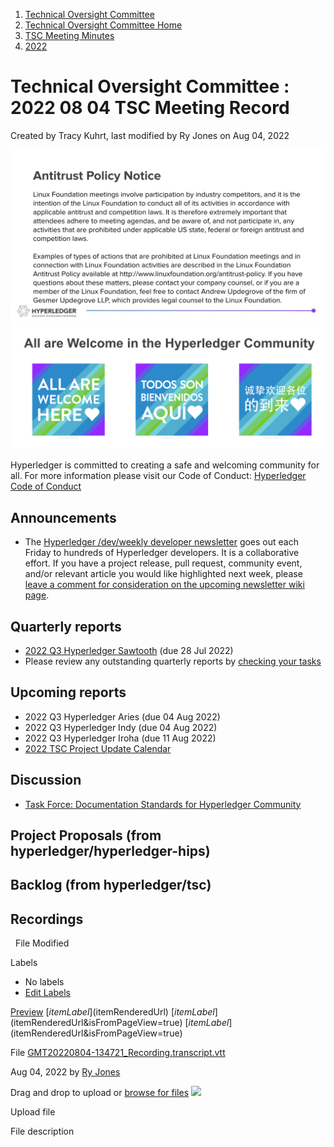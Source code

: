 1. [Technical Oversight Committee](index.html)
2. [Technical Oversight Committee Home](Technical-Oversight-Committee-Home_21430274.html)
3. [TSC Meeting Minutes](TSC-Meeting-Minutes_21448544.html)
4. [2022](2022_21443639.html)

# Technical Oversight Committee : 2022 08 04 TSC Meeting Record

Created by Tracy Kuhrt, last modified by Ry Jones on Aug 04, 2022

![](attachments/21431877/21448548.png?height=250) ![](attachments/21431877/21448549.png?height=250)

Hyperledger is committed to creating a safe and welcoming community for all. For more information please visit our Code of Conduct: [Hyperledger Code of Conduct](https://lf-hyperledger.atlassian.net/wiki/spaces/HYP/pages/19595281/Hyperledger+Code+of+Conduct)

## Announcements

- The [Hyperledger /dev/weekly developer newsletter](https://lf-hyperledger.atlassian.net/wiki/pages/viewpage.action?pageId=17170445) goes out each Friday to hundreds of Hyperledger developers. It is a collaborative effort. If you have a project release, pull request, community event, and/or relevant article you would like highlighted next week, please [leave a comment for consideration on the upcoming newsletter wiki page](https://lf-hyperledger.atlassian.net/wiki/display/DR/2021).

## Quarterly reports

- [2022 Q3 Hyperledger Sawtooth](https://lf-hyperledger.atlassian.net/wiki/display/TSC/2022+Q3+Hyperledger+Sawtooth) (due 28 Jul 2022)
- Please review any outstanding quarterly reports by [checking your tasks](https://wiki.hyperledger.org/plugins/inlinetasks/mytasks.action)

## Upcoming reports

- 2022 Q3 Hyperledger Aries (due 04 Aug 2022)
- 2022 Q3 Hyperledger Indy (due 04 Aug 2022)
- 2022 Q3 Hyperledger Iroha (due 11 Aug 2022)
- [2022 TSC Project Update Calendar](https://lf-hyperledger.atlassian.net/wiki/display/TSC/2022+TSC+Project+Update+Calendar)

## Discussion

- [Task Force: Documentation Standards for Hyperledger Community](https://lf-hyperledger.atlassian.net/wiki/spaces/LMDWG/pages/18725333/Task+Force+Documentation+Standards+for+Hyperledger+Community)

## Project Proposals (from hyperledger/hyperledger-hips)

## Backlog (from hyperledger/tsc)

## Recordings

  File Modified

Labels

- No labels
- [Edit Labels](# "Edit Labels")

[Preview]() [$itemLabel]($itemRenderedUrl) [$itemLabel]($itemRenderedUrl&isFromPageView=true) [$itemLabel]($itemRenderedUrl&isFromPageView=true)

File [GMT20220804-134721\_Recording.transcript.vtt](attachments/21445021/21456518.vtt "Download")

Aug 04, 2022 by [Ry Jones](/wiki/people/557058:078cecfc-fb17-4d9a-8759-b5b74efa6850)

Drag and drop to upload or [browse for files]() ![](images/icons/wait.gif)

Upload file

File description
